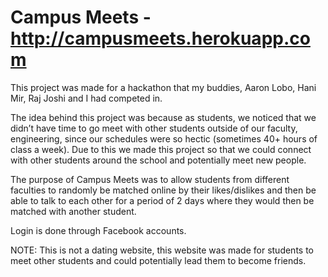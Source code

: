 # Campus Meets - http://campusmeets.herokuapp.com

This project was made for a hackathon that my buddies, Aaron Lobo, Hani Mir, Raj Joshi and I had competed in.

The idea behind this project was because as students, we noticed that we didn’t have time to go meet with other students outside of our faculty, engineering, since our schedules were so hectic (sometimes 40+ hours of class a week). Due to this we made this project so that we could connect with other students around the school and potentially meet new people.

The purpose of Campus Meets was to allow students from different faculties to randomly be matched online by their likes/dislikes and then be able to talk to each other for a period of 2 days where they would then be matched with another student.

Login is done through Facebook accounts.

NOTE: This is not a dating website, this website was made for students to meet other students and could potentially lead them to become friends.
